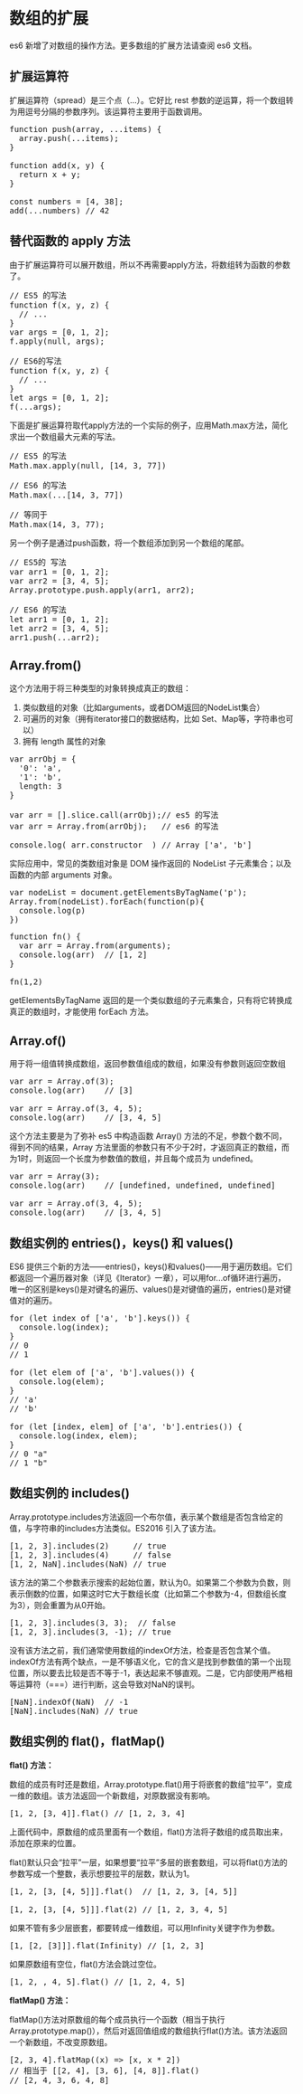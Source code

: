 # 数组的扩展 #
es6 新增了对数组的操作方法。更多数组的扩展方法请查阅 es6 文档。


## 扩展运算符 ##
扩展运算符（spread）是三个点（...）。它好比 rest 参数的逆运算，将一个数组转为用逗号分隔的参数序列。该运算符主要用于函数调用。

<pre>
function push(array, ...items) {
  array.push(...items);
}

function add(x, y) {
  return x + y;
}

const numbers = [4, 38];
add(...numbers) // 42
</pre>


## 替代函数的 apply 方法 ##
由于扩展运算符可以展开数组，所以不再需要apply方法，将数组转为函数的参数了。

<pre>
// ES5 的写法
function f(x, y, z) {
  // ...
}
var args = [0, 1, 2];
f.apply(null, args);

// ES6的写法
function f(x, y, z) {
  // ...
}
let args = [0, 1, 2];
f(...args);
</pre>

下面是扩展运算符取代apply方法的一个实际的例子，应用Math.max方法，简化求出一个数组最大元素的写法。

<pre>
// ES5 的写法
Math.max.apply(null, [14, 3, 77])

// ES6 的写法
Math.max(...[14, 3, 77])

// 等同于
Math.max(14, 3, 77);
</pre>

另一个例子是通过push函数，将一个数组添加到另一个数组的尾部。

<pre>
// ES5的 写法
var arr1 = [0, 1, 2];
var arr2 = [3, 4, 5];
Array.prototype.push.apply(arr1, arr2);

// ES6 的写法
let arr1 = [0, 1, 2];
let arr2 = [3, 4, 5];
arr1.push(...arr2);
</pre>


## Array.from() ##
这个方法用于将三种类型的对象转换成真正的数组：

1. 类似数组的对象（比如arguments，或者DOM返回的NodeList集合）
2. 可遍历的对象（拥有iterator接口的数据结构，比如 Set、Map等，字符串也可以）
3. 拥有 length 属性的对象

<pre>
var arrObj = {
  &#x27;0&#x27;: &#x27;a&#x27;,
  &#x27;1&#x27;: &#x27;b&#x27;,
  length: 3
}

var arr = [].slice.call(arrObj);// es5 的写法
var arr = Array.from(arrObj);	// es6 的写法

console.log( arr.constructor  )	// Array [&#x27;a&#x27;, &#x27;b&#x27;]
</pre>

实际应用中，常见的类数组对象是 DOM 操作返回的 NodeList 子元素集合；以及函数的内部 arguments 对象。

<pre>
var nodeList = document.getElementsByTagName(&#x27;p&#x27;);
Array.from(nodeList).forEach(function(p){
  console.log(p)
})
</pre>

<pre>
function fn() {
  var arr = Array.from(arguments);
  console.log(arr)	// [1, 2]
}

fn(1,2)
</pre>

getElementsByTagName 返回的是一个类似数组的子元素集合，只有将它转换成真正的数组时，才能使用 forEach 方法。


## Array.of() ##
用于将一组值转换成数组，返回参数值组成的数组，如果没有参数则返回空数组

<pre>
var arr = Array.of(3);
console.log(arr)	// [3]

var arr = Array.of(3, 4, 5);
console.log(arr)	// [3, 4, 5]
</pre>

这个方法主要是为了弥补 es5 中构造函数 Array() 方法的不足，参数个数不同，得到不同的结果，Array 方法里面的参数只有不少于2时，才返回真正的数组，而为1时，则返回一个长度为参数值的数组，并且每个成员为 undefined。

<pre>
var arr = Array(3);
console.log(arr)	// [undefined, undefined, undefined]

var arr = Array.of(3, 4, 5);
console.log(arr)	// [3, 4, 5]
</pre>


## 数组实例的 entries()，keys() 和 values() ##
ES6 提供三个新的方法——entries()，keys()和values()——用于遍历数组。它们都返回一个遍历器对象（详见《Iterator》一章），可以用for...of循环进行遍历，唯一的区别是keys()是对键名的遍历、values()是对键值的遍历，entries()是对键值对的遍历。

<pre>
for (let index of ['a', 'b'].keys()) {
  console.log(index);
}
// 0
// 1

for (let elem of ['a', 'b'].values()) {
  console.log(elem);
}
// 'a'
// 'b'

for (let [index, elem] of ['a', 'b'].entries()) {
  console.log(index, elem);
}
// 0 "a"
// 1 "b"
</pre>


## 数组实例的 includes() ##
Array.prototype.includes方法返回一个布尔值，表示某个数组是否包含给定的值，与字符串的includes方法类似。ES2016 引入了该方法。

<pre>
[1, 2, 3].includes(2)     // true
[1, 2, 3].includes(4)     // false
[1, 2, NaN].includes(NaN) // true
</pre>

该方法的第二个参数表示搜索的起始位置，默认为0。如果第二个参数为负数，则表示倒数的位置，如果这时它大于数组长度（比如第二个参数为-4，但数组长度为3），则会重置为从0开始。

<pre>
[1, 2, 3].includes(3, 3);  // false
[1, 2, 3].includes(3, -1); // true
</pre>

没有该方法之前，我们通常使用数组的indexOf方法，检查是否包含某个值。indexOf方法有两个缺点，一是不够语义化，它的含义是找到参数值的第一个出现位置，所以要去比较是否不等于-1，表达起来不够直观。二是，它内部使用严格相等运算符（===）进行判断，这会导致对NaN的误判。

<pre>
[NaN].indexOf(NaN)  // -1
[NaN].includes(NaN) // true
</pre>


## 数组实例的 flat()，flatMap() ##

**flat() 方法：**

数组的成员有时还是数组，Array.prototype.flat()用于将嵌套的数组“拉平”，变成一维的数组。该方法返回一个新数组，对原数据没有影响。

<pre>
[1, 2, [3, 4]].flat() // [1, 2, 3, 4]
</pre>

上面代码中，原数组的成员里面有一个数组，flat()方法将子数组的成员取出来，添加在原来的位置。

flat()默认只会“拉平”一层，如果想要“拉平”多层的嵌套数组，可以将flat()方法的参数写成一个整数，表示想要拉平的层数，默认为1。

<pre>
[1, 2, [3, [4, 5]]].flat()  // [1, 2, 3, [4, 5]]

[1, 2, [3, [4, 5]]].flat(2) // [1, 2, 3, 4, 5]
</pre>

如果不管有多少层嵌套，都要转成一维数组，可以用Infinity关键字作为参数。

<pre>
[1, [2, [3]]].flat(Infinity) // [1, 2, 3]
</pre>

如果原数组有空位，flat()方法会跳过空位。

<pre>
[1, 2, , 4, 5].flat() // [1, 2, 4, 5]
</pre>


**flatMap() 方法：**

flatMap()方法对原数组的每个成员执行一个函数（相当于执行Array.prototype.map()），然后对返回值组成的数组执行flat()方法。该方法返回一个新数组，不改变原数组。

<pre>
[2, 3, 4].flatMap((x) => [x, x * 2])
// 相当于 [[2, 4], [3, 6], [4, 8]].flat()
// [2, 4, 3, 6, 4, 8]
</pre>





















